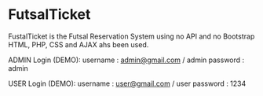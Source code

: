 # FutsalTicket
FustalTicket is the Futsal Reservation System using no API and no Bootstrap 
HTML, PHP, CSS and AJAX ahs been used.


ADMIN Login (DEMO):
username : admin@gmail.com / admin
password : admin

USER Login (DEMO):
username : user@gmail.com / user
password : 1234
